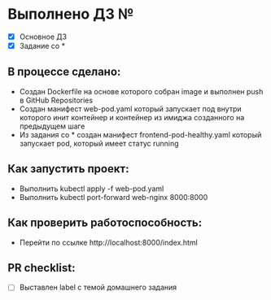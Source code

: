 # Выполнено ДЗ №

 - [x] Основное ДЗ
 - [x] Задание со *

## В процессе сделано:
 - Создан Dockerfile на основе которого собран image и выполнен push в GitHub Repositories
 - Создан манифест web-pod.yaml который запускает под внутри которого инит контейнер и контейнер из имиджа созданного на предыдущем шаге
 - Из задания со * создан манифест frontend-pod-healthy.yaml который запускает pod, который имеет статус running

## Как запустить проект:
 - Выполнить kubectl apply -f web-pod.yaml
 - Выполнить kubectl port-forward web-nginx 8000:8000

## Как проверить работоспособность:
 - Перейти по ссылке http://localhost:8000/index.html

## PR checklist:
 - [ ] Выставлен label с темой домашнего задания